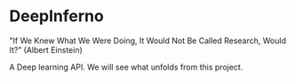 # DeepInferno

"If We Knew What We Were Doing, It Would Not Be Called Research, Would It?” (Albert Einstein)

A Deep learning API. We will see what unfolds from this project. 
